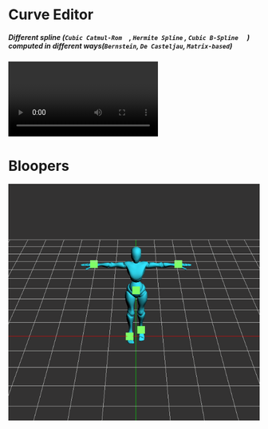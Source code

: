 # Curve Editor

##### Different spline (`Cubic Catmul-Rom  `, `Hermite Spline` , `Cubic B-Spline  ` ) computed in different ways(`Bernstein`, `De Casteljau`, `Matrix-based`)

![](https://github.com/Jack12xl/public_file/blob/master/CIS562/HW2_CurveEditor/CurveEditor.mp4)




# Bloopers

![](./HW4_FKIK/blooper_v000.gif)


